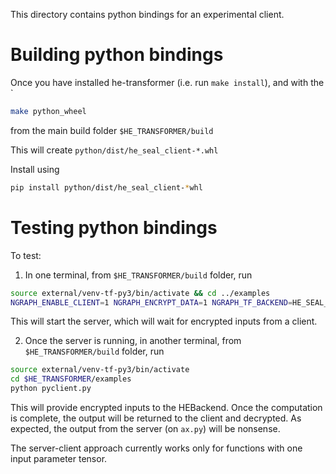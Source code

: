 This directory contains python bindings for an experimental client.

# Building python bindings
Once you have installed he-transformer (i.e. run `make install`), and with the `
```bash
make python_wheel
```
from the main build folder `$HE_TRANSFORMER/build`

This will create `python/dist/he_seal_client-*.whl`

Install using
```bash
pip install python/dist/he_seal_client-*whl
```

# Testing python bindings
To test:
  1. In one terminal, from `$HE_TRANSFORMER/build` folder, run
  ```bash
source external/venv-tf-py3/bin/activate && cd ../examples
NGRAPH_ENABLE_CLIENT=1 NGRAPH_ENCRYPT_DATA=1 NGRAPH_TF_BACKEND=HE_SEAL_CKKS python ax.py
  ```

  This will start the server, which will wait for encrypted inputs from a client.

  2. Once the server is running, in another terminal, from `$HE_TRANSFORMER/build` folder, run
  ```bash
  source external/venv-tf-py3/bin/activate
  cd $HE_TRANSFORMER/examples
  python pyclient.py
  ```

  This will provide encrypted inputs to the HEBackend. Once the computation is complete, the output will be returned to the client and decrypted. As expected, the output from the server (on `ax.py`) will be nonsense.

  The server-client approach currently works only for functions with one input parameter tensor.